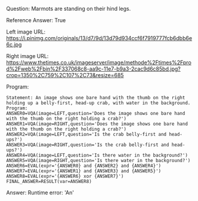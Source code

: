 Question: Marmots are standing on their hind legs.

Reference Answer: True

Left image URL: https://i.pinimg.com/originals/13/d7/9d/13d79d934ccf6f7919777fcb6dbb6e6c.jpg

Right image URL: https://www.thetimes.co.uk/imageserver/image/methode%2Ftimes%2Fprod%2Fweb%2Fbin%2F337068c8-aa9c-11e7-b9a3-2cac9d6c85bd.jpg?crop=1350%2C759%2C107%2C73&resize=685

Program:

```
Statement: An image shows one bare hand with the thumb on the right holding up a belly-first, head-up crab, with water in the background.
Program:
ANSWER0=VQA(image=LEFT,question='Does the image shows one bare hand with the thumb on the right holding a crab?')
ANSWER1=VQA(image=RIGHT,question='Does the image shows one bare hand with the thumb on the right holding a crab?')
ANSWER2=VQA(image=LEFT,question='Is the crab belly-first and head-ups?')
ANSWER3=VQA(image=RIGHT,question='Is the crab belly-first and head-ups?')
ANSWER4=VQA(image=LEFT,question='Is there water in the background?')
ANSWER5=VQA(image=RIGHT,question='Is there water in the background?')
ANSWER6=EVAL(expr='{ANSWER0} and {ANSWER2} and {ANSWER4}')
ANSWER7=EVAL(expr='{ANSWER1} and {ANSWER3} and {ANSWER5}')
ANSWER8=EVAL(expr='{ANSWER6} xor {ANSWER7}')
FINAL_ANSWER=RESULT(var=ANSWER8)
```
Answer: Runtime error: 'An'

